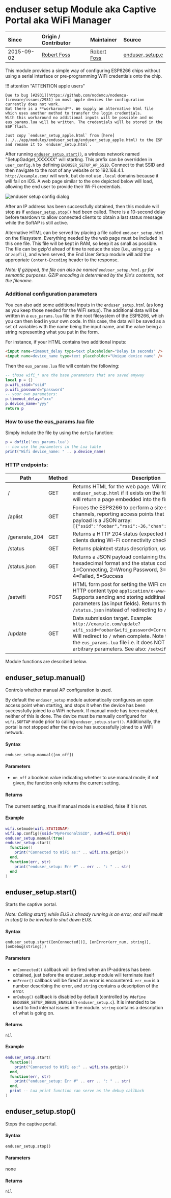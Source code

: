 # enduser setup Module aka Captive Portal aka WiFi Manager
| Since  | Origin / Contributor  | Maintainer  | Source  |
| :----- | :-------------------- | :---------- | :------ |
| 2015-09-02 | [Robert Foss](https://github.com/robertfoss) | [Robert Foss](https://github.com/robertfoss) | [enduser_setup.c](../../app/modules/enduser_setup.c)|

This module provides a simple way of configuring ESP8266 chips without using a
serial interface or pre-programming WiFi credentials onto the chip.

!!! attention	"ATTENTION apple users"

	Due to bug [#2931](https://github.com/nodemcu/nodemcu-firmware/issues/2931) on most apple devices the configuration currently does not work.
	But there is a **workaround**. We supply an alternative html file which uses another method to transfer the login credentials.
	With this workaround no additional inputs will be possible and no eus_params.lua will be written. The credentials will be stored in the ESP flash.

	Just copy `enduser_setup_apple.html` from [here](../../app/modules/enduser_setup/enduser_setup_apple.html) to the ESP and rename it to `enduser_setup.html`.

After running [`enduser_setup.start()`](#enduser_setupstart), a wireless 
network named "SetupGadget_XXXXXX" will starting. This prefix can be overridden
in `user_config.h` by defining `ENDUSER_SETUP_AP_SSID`. Connect to that SSID 
and then navigate to the root of any website or to 192.168.4.1. 
`http://example.com/` will work, but do not use `.local` domains because it 
will fail on iOS. A web page similar to the one depicted below will load, 
allowing the end user to provide their Wi-Fi credentials.

![enduser setup config dialog](../img/enduser-setup-captive-portal.png "enduser setup config dialog")

After an IP address has been successfully obtained, then this module will stop
as if [`enduser_setup.stop()`](#enduser_setupstop) had been called. There is a
10-second delay before teardown to allow connected clients to obtain a last 
status message while the SoftAP is still active.

Alternative HTML can be served by placing a file called `enduser_setup.html` on
the filesystem. Everything needed by the web page must be included in this one
file. This file will be kept in RAM, so keep it as small as possible. The file
can be gzip'd ahead of time to reduce the size (i.e., using `gzip -n` or
`zopfli`), and when served, the End User Setup module will add the appropriate
`Content-Encoding` header to the response.

*Note: If gzipped, the file can also be named `enduser_setup.html.gz` for 
semantic purposes. GZIP encoding is determined by the file's contents, not the
filename.*

### Additional configuration parameters

You can also add some additional inputs in the `enduser_setup.html` (as long as
you keep those needed for the WiFi setup). The additional data will be written
in a `eus_params.lua` file in the root filesystem of the ESP8266, which you can
then load in your own code. In this case, the data will be saved as a set of
variables with the name being the input name, and the value being a string
representing what you put in the form.

For instance, if your HTML contains two additional inputs:

```html
<input name=timeout_delay type=text placeholder="Delay in seconds" />
<input name=device_name type=text placeholder="Unique device name" />
```

Then the `eus_params.lua` file will contain the following:

```lua
-- those wifi_* are the base parameters that are saved anyway
local p = {}
p.wifi_ssid="ssid"
p.wifi_password="password"
-- your own parameters:
p.timeout_delay="xxx"
p.device_name="yyy"
return p
```

### How to use the eus_params.lua file

Simply include the file by using the `dofile` function:
```lua
p = dofile('eus_params.lua')
-- now use the parameters in the Lua table
print("Wifi device_name: " .. p.device_name)
```

### HTTP endpoints:

|Path|Method|Description|
|----|------|-----------|
|/|GET|Returns HTML for the web page. Will return the contents of `enduser_setup.html` if it exists on the filesystem, otherwise will return a page embedded into the firmware image.|
|/aplist|GET|Forces the ESP8266 to perform a site survey across all channels, reporting access points that it can find. Return payload is a JSON array: `[{"ssid":"foobar","rssi":-36,"chan":3}]`|
|/generate_204|GET|Returns a HTTP 204 status (expected by certain Android clients during Wi-Fi connectivity checks)|
|/status|GET|Returns plaintext status description, used by the web page|
|/status.json|GET|Returns a JSON payload containing the ESP8266's chip id in hexadecimal format and the status code: 0=Idle, 1=Connecting, 2=Wrong Password, 3=Network not Found, 4=Failed, 5=Success|
|/setwifi|POST|HTML form post for setting the WiFi credentials. Expects HTTP content type `application/x-www-form-urlencoded`. Supports sending and storing additinal configuration parameters (as input fields). Returns the same payload as `/status.json` instead of redirecting to `/`. See also: `/update`.|
|/update|GET|Data submission target. Example: `http://example.com/update?wifi_ssid=foobar&wifi_password=CorrectHorseBatteryStaple`. Will redirect to `/` when complete. Note that will NOT update the `eus_params.lua` file i.e. it does NOT support sending arbitrary parameters. See also: `/setwifi`. |

Module functions are described below.



## enduser_setup.manual()

Controls whether manual AP configuration is used.

By default the `enduser_setup` module automatically configures an open access
point when starting, and stops it when the device has been successfully joined
to a WiFi network. If manual mode has been enabled, neither of this is done.
The device must be manually configured for `wifi.SOFTAP` mode prior to calling 
`enduser_setup.start()`. Additionally, the portal is not stopped after the 
device has successfully joined to a WiFi network.


#### Syntax
`enduser_setup.manual([on_off])`

#### Parameters
  - `on_off` a boolean value indicating whether to use manual mode; if not 
  given, the function only returns the current setting.

#### Returns
The current setting, true if manual mode is enabled, false if it is not.

#### Example
```lua
wifi.setmode(wifi.STATIONAP)
wifi.ap.config({ssid="MyPersonalSSID", auth=wifi.OPEN})
enduser_setup.manual(true)
enduser_setup.start(
  function()
    print("Connected to WiFi as:" .. wifi.sta.getip())
  end,
  function(err, str)
    print("enduser_setup: Err #" .. err .. ": " .. str)
  end
)
```

## enduser_setup.start()

Starts the captive portal.

*Note: Calling start() while EUS is already running is an error, and will result in stop() to be invoked to shut down EUS.*

#### Syntax
`enduser_setup.start([onConnected()], [onError(err_num, string)], [onDebug(string)])`

#### Parameters
 - `onConnected()` callback will be fired when an IP-address has been obtained, just before the enduser_setup module will terminate itself
 - `onError()` callback will be fired if an error is encountered. `err_num` is a number describing the error, and `string` contains a description of the error.
 - `onDebug()` callback is disabled by default (controlled by `#define ENDUSER_SETUP_DEBUG_ENABLE` in `enduser_setup.c`). It is intended to be used to find internal issues in the module. `string` contains a description of what is going on.

#### Returns
`nil`

#### Example
```lua
enduser_setup.start(
  function()
    print("Connected to WiFi as:" .. wifi.sta.getip())
  end,
  function(err, str)
    print("enduser_setup: Err #" .. err .. ": " .. str)
  end,
  print -- Lua print function can serve as the debug callback
)
```

## enduser_setup.stop()

Stops the captive portal.

#### Syntax
`enduser_setup.stop()`

#### Parameters
none

#### Returns
`nil`
